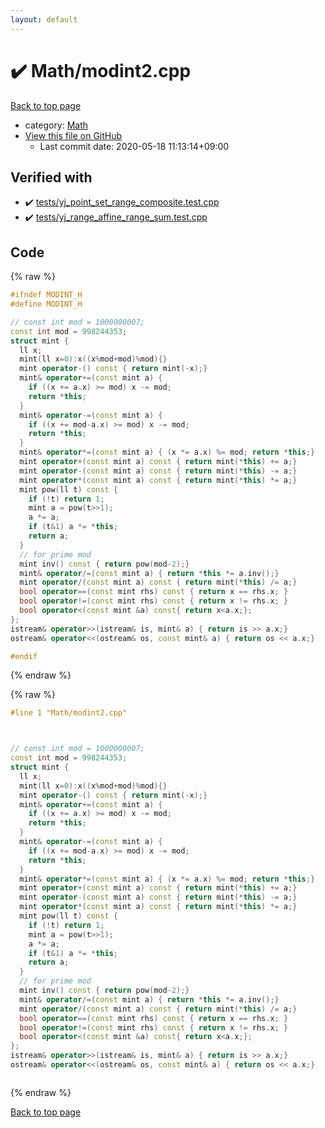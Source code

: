 ```yaml
---
layout: default
---
```


<!-- mathjax config similar to math.stackexchange -->
<script type="text/javascript" async
  src="https://cdnjs.cloudflare.com/ajax/libs/mathjax/2.7.5/MathJax.js?config=TeX-MML-AM_CHTML">
</script>
<script type="text/x-mathjax-config">
  MathJax.Hub.Config({
    TeX: { equationNumbers: { autoNumber: "AMS" }},
    tex2jax: {
      inlineMath: [ ['$','$'] ],
      processEscapes: true
    },
    "HTML-CSS": { matchFontHeight: false },
    displayAlign: "left",
    displayIndent: "2em"
  });
</script>

<script type="text/javascript" src="https://cdnjs.cloudflare.com/ajax/libs/jquery/3.4.1/jquery.min.js"></script>
<script src="https://cdn.jsdelivr.net/npm/jquery-balloon-js@1.1.2/jquery.balloon.min.js" integrity="sha256-ZEYs9VrgAeNuPvs15E39OsyOJaIkXEEt10fzxJ20+2I=" crossorigin="anonymous"></script>
<script type="text/javascript" src="../../assets/js/copy-button.js"></script>
<link rel="stylesheet" href="../../assets/css/copy-button.css" />


# :heavy_check_mark: Math/modint2.cpp

<a href="../../index.html">Back to top page</a>

* category: <a href="../../index.html#a49950aa047c2292e989e368a97a3aae">Math</a>
* <a href="{{ site.github.repository_url }}/blob/master/Math/modint2.cpp">View this file on GitHub</a>
    - Last commit date: 2020-05-18 11:13:14+09:00




## Verified with

* :heavy_check_mark: <a href="../../verify/tests/yj_point_set_range_composite.test.cpp.html">tests/yj_point_set_range_composite.test.cpp</a>
* :heavy_check_mark: <a href="../../verify/tests/yj_range_affine_range_sum.test.cpp.html">tests/yj_range_affine_range_sum.test.cpp</a>


## Code

<a id="unbundled"></a>
{% raw %}
```cpp
#ifndef MODINT_H
#define MODINT_H

// const int mod = 1000000007;
const int mod = 998244353;
struct mint {
  ll x;
  mint(ll x=0):x((x%mod+mod)%mod){}
  mint operator-() const { return mint(-x);}
  mint& operator+=(const mint a) {
    if ((x += a.x) >= mod) x -= mod;
    return *this;
  }
  mint& operator-=(const mint a) {
    if ((x += mod-a.x) >= mod) x -= mod;
    return *this;
  }
  mint& operator*=(const mint a) { (x *= a.x) %= mod; return *this;}
  mint operator+(const mint a) const { return mint(*this) += a;}
  mint operator-(const mint a) const { return mint(*this) -= a;}
  mint operator*(const mint a) const { return mint(*this) *= a;}
  mint pow(ll t) const {
    if (!t) return 1;
    mint a = pow(t>>1);
    a *= a;
    if (t&1) a *= *this;
    return a;
  }
  // for prime mod
  mint inv() const { return pow(mod-2);}
  mint& operator/=(const mint a) { return *this *= a.inv();}
  mint operator/(const mint a) const { return mint(*this) /= a;}
  bool operator==(const mint rhs) const { return x == rhs.x; }
  bool operator!=(const mint rhs) const { return x != rhs.x; }
  bool operator<(const mint &a) const{ return x<a.x;};
};
istream& operator>>(istream& is, mint& a) { return is >> a.x;}
ostream& operator<<(ostream& os, const mint& a) { return os << a.x;}

#endif
```
{% endraw %}

<a id="bundled"></a>
{% raw %}
```cpp
#line 1 "Math/modint2.cpp"



// const int mod = 1000000007;
const int mod = 998244353;
struct mint {
  ll x;
  mint(ll x=0):x((x%mod+mod)%mod){}
  mint operator-() const { return mint(-x);}
  mint& operator+=(const mint a) {
    if ((x += a.x) >= mod) x -= mod;
    return *this;
  }
  mint& operator-=(const mint a) {
    if ((x += mod-a.x) >= mod) x -= mod;
    return *this;
  }
  mint& operator*=(const mint a) { (x *= a.x) %= mod; return *this;}
  mint operator+(const mint a) const { return mint(*this) += a;}
  mint operator-(const mint a) const { return mint(*this) -= a;}
  mint operator*(const mint a) const { return mint(*this) *= a;}
  mint pow(ll t) const {
    if (!t) return 1;
    mint a = pow(t>>1);
    a *= a;
    if (t&1) a *= *this;
    return a;
  }
  // for prime mod
  mint inv() const { return pow(mod-2);}
  mint& operator/=(const mint a) { return *this *= a.inv();}
  mint operator/(const mint a) const { return mint(*this) /= a;}
  bool operator==(const mint rhs) const { return x == rhs.x; }
  bool operator!=(const mint rhs) const { return x != rhs.x; }
  bool operator<(const mint &a) const{ return x<a.x;};
};
istream& operator>>(istream& is, mint& a) { return is >> a.x;}
ostream& operator<<(ostream& os, const mint& a) { return os << a.x;}



```
{% endraw %}

<a href="../../index.html">Back to top page</a>

